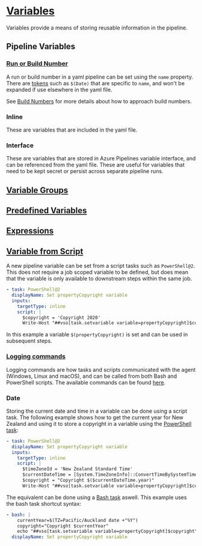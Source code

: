 # [Variables](https://docs.microsoft.com/en-us/azure/devops/pipelines/process/variables)

Variables provide a means of storing reusable information in the pipeline.

## Pipeline Variables

### [Run or Build Number](https://docs.microsoft.com/en-us/azure/devops/pipelines/process/run-number?view=azure-devops&tabs=yaml)
A run or build number in a yaml pipeline can be set using the `name` property. There are [tokens](https://docs.microsoft.com/en-us/azure/devops/pipelines/process/run-number?view=azure-devops&tabs=yaml#tokens) such as `$(Date)` that are specific to `name`, and won't be expanded if use elsewhere in the yaml file.

See [Build Numbers](BuildNumbers.md) for more details about how to approach build numbers.

### Inline

These are variables that are included in the yaml file.

### Interface

These are variables that are stored in Azure Pipelines variable interface, and can be referenced from the yaml file. These are useful for variables that need to be kept secret or persist across separate pipeline runs.

## [Variable Groups](https://docs.microsoft.com/en-us/azure/devops/pipelines/library/variable-groups)

## [Predefined Variables](https://docs.microsoft.com/en-us/azure/devops/pipelines/build/variables)

## [Expressions](https://docs.microsoft.com/en-us/azure/devops/pipelines/process/expressions)

## [Variable from Script](https://docs.microsoft.com/en-us/azure/devops/pipelines/process/variables?view=azure-devops&tabs=yaml%2Cbatch#set-variables-in-scripts)

A new pipeline variable can be set from a script tasks such as `PowerShell@2`. This does not require a job scoped variable to be defined, but does mean that the variable is only available to downstream steps within the same job. 

```yaml
- task: PowerShell@2
  displayName: Set propertyCopyright variable
  inputs:
    targetType: inline
    script: |
      $copyright = 'Copyright 2020'
      Write-Host "##vso[task.setvariable variable=propertyCopyright]$copyright"
```
In this example a variable `$(propertyCopyright)` is set and can be used in subsequent steps.

### [Logging commands](https://docs.microsoft.com/en-us/azure/devops/pipelines/scripts/logging-commands?view=azure-devops&tabs=bash)
Logging commands are how tasks and scripts communicated with the agent (Windows, Linux and macOS), and can be called from both Bash and PowerShell scripts. The available commands can be found [here](https://github.com/microsoft/azure-pipelines-tasks/blob/master/docs/authoring/commands.md).

### Date
Storing the current date and time in a variable can be done using a script task. The following example shows how to get the current year for New Zealand and using it to store a copyright in a variable using the [PowerShell task](https://docs.microsoft.com/en-us/azure/devops/pipelines/tasks/utility/powershell?view=azure-devops):

```yaml
- task: PowerShell@2
  displayName: Set propertyCopyright variable
  inputs:
    targetType: inline
    script: |
      $timeZoneId = 'New Zealand Standard Time'
      $currentDateTime = [System.TimeZoneInfo]::ConvertTimeBySystemTimeZoneId([DateTime]::Now, $timeZoneId)
      $copyright = "Copyright $($currentDateTime.year)"
      Write-Host "##vso[task.setvariable variable=propertyCopyright]$copyright"
```

The equivalent can be done using a [Bash task](https://docs.microsoft.com/en-us/azure/devops/pipelines/tasks/utility/bash?view=azure-devops) aswell. This example uses the bash task shortcut syntax:

```yaml
- bash: |
    currentYear=$(TZ=Pacific/Auckland date +"%Y")
    copyright="Copyright $currentYear"
    echo "##vso[task.setvariable variable=propertyCopyright]$copyright"
  displayName: Set propertyCopyright variable
```
